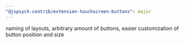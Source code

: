 ```yaml
---
"@jspsych-contrib/extension-touchscreen-buttons": major
---
```


naming of layouts, arbitrary amount of buttons, easier customization of button position and size
